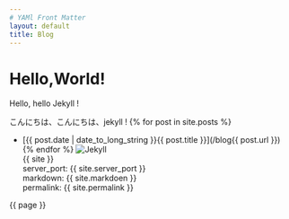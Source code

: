 ```yaml
---
# YAMl Front Matter
layout: default
title: Blog
---
```

# Hello,World!
Hello, hello Jekyll !

こんにちは、こんにちは、jekyll !
{% for post in site.posts %}
- [{{ post.date | date_to_long_string }}{{ post.title }}](/blog{{ post.url }})
{% endfor %}
![Jekyll](/blog/common/images/jekyll.png)  
{{ site }}  
server_port: {{ site.server_port }}  
markdown: {{ site.markdoen }}  
permalink: {{ site.permalink }}  


{{ page }}
